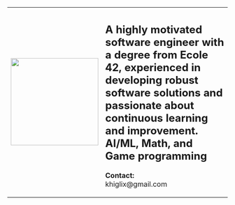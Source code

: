 <table>
  <tr>
    <td>
      <img src="https://github.com/Higlix/Higlix/assets/109249128/5c0e3b31-e409-49ce-a7b3-f8e0ab79d85a" width="200"/>
    </td>
    <td>
      <h2 align="left">A highly motivated software engineer with a degree from Ecole 42, experienced in developing robust
software solutions and passionate about continuous learning and improvement. AI/ML, Math, and Game programming</h2>
      <p><strong>Contact:</strong><br>
      khiglix@gmail.com</p>
    </td>
  </tr>
</table>
